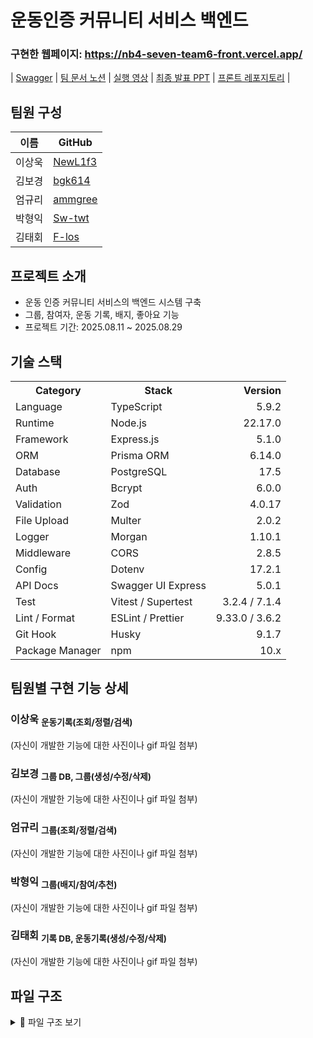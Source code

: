 # 운동인증 커뮤니티 서비스 백엔드

### 구현한 웹페이지: https://nb4-seven-team6-front.vercel.app/<br>

| [Swagger](https://codeit.teamproject1.server.bgk.dev/api-docs/) | [팀 문서 노션](https://radial-attention-ca6.notion.site/24cb1b4efe4d80dc818cf37149e2f65b) | [실행 영상](https://drive.google.com/file/d/1YaSgmVFjx7ccKw2Noi5LhFdTZup_FRHF/view) | [최종 발표 PPT](https://file.notion.so/f/f/a29b669d-e680-438e-b18c-08888fc54a21/812c8ea0-db07-4181-9326-05c1231c884c/부캠팀플1최종발표템플릿.pdf?table=block&id=25a6fd22-8e8d-8097-82a8-ce9129223a8e&spaceId=a29b669d-e680-438e-b18c-08888fc54a21&expirationTimestamp=1756461600000&signature=WtZscpn8qoXHu2BCXs7SVPRQuXjUwF9ZrTCKm85zUiQ&downloadName=6팀_SEVEN_발표자료.pdf) | [프론트 레포지토리](https://github.com/NewL1f3/nb4-seven-team6-front) |

## 팀원 구성

| 이름   | GitHub                                |
| ------ | ------------------------------------- |
| 이상욱 | [NewL1f3](https://github.com/NewL1f3) |
| 김보경 | [bgk614](https://github.com/bgk614)   |
| 엄규리 | [ammgree](https://github.com/ammgree) |
| 박형익 | [Sw-twt](https://github.com/Sw-twt)   |
| 김태회 | [F-los](https://github.com/F-los)     |

## 프로젝트 소개

- 운동 인증 커뮤니티 서비스의 백엔드 시스템 구축<br>
- 그룹, 참여자, 운동 기록, 배지, 좋아요 기능<br>
- 프로젝트 기간: 2025.08.11 ~ 2025.08.29<br>

## 기술 스택

<table>
  <tr>
    <th>Category</th>
    <th>Stack</th>
    <th align="right">Version</th>
  </tr>
  <tr>
    <td>Language</td>
    <td>TypeScript</td>
    <td align="right">5.9.2</td>
  </tr>
  <tr>
    <td>Runtime</td>
    <td>Node.js</td>
    <td align="right">22.17.0</td>
  </tr>
  <tr>
    <td>Framework</td>
    <td>Express.js</td>
    <td align="right">5.1.0</td>
  </tr>
  <tr>
    <td>ORM</td>
    <td>Prisma ORM</td>
    <td align="right">6.14.0</td>
  </tr>
  <tr>
    <td>Database</td>
    <td>PostgreSQL</td>
    <td align="right">17.5</td>
  </tr>
  <tr>
    <td>Auth</td>
    <td>Bcrypt</td>
    <td align="right">6.0.0</td>
  </tr>
  <tr>
    <td>Validation</td>
    <td>Zod</td>
    <td align="right">4.0.17</td>
  </tr>
  <tr>
    <td>File Upload</td>
    <td>Multer</td>
    <td align="right">2.0.2</td>
  </tr>
  <tr>
    <td>Logger</td>
    <td>Morgan</td>
    <td align="right">1.10.1</td>
  </tr>
  <tr>
    <td>Middleware</td>
    <td>CORS</td>
    <td align="right">2.8.5</td>
  </tr>
  <tr>
    <td>Config</td>
    <td>Dotenv</td>
    <td align="right">17.2.1</td>
  </tr>
  <tr>
    <td>API Docs</td>
    <td>Swagger UI Express</td>
    <td align="right">5.0.1</td>
  </tr>
  <tr>
    <td>Test</td>
    <td>Vitest / Supertest</td>
    <td align="right">3.2.4 / 7.1.4</td>
  </tr>
  <tr>
    <td>Lint / Format</td>
    <td>ESLint / Prettier</td>
    <td align="right">9.33.0 / 3.6.2</td>
  </tr>
  <tr>
    <td>Git Hook</td>
    <td>Husky</td>
    <td align="right">9.1.7</td>
  </tr>
  <tr>
    <td>Package Manager</td>
    <td>npm</td>
    <td align="right">10.x</td>
  </tr>
</table>

## 팀원별 구현 기능 상세

### 이상욱 <sub>운동기록(조회/정렬/검색)</sub>

(자신이 개발한 기능에 대한 사진이나 gif 파일 첨부)

### 김보경 <sub>그룹 DB, 그룹(생성/수정/삭제)</sub>

(자신이 개발한 기능에 대한 사진이나 gif 파일 첨부)

### 엄규리 <sub>그룹(조회/정렬/검색)</sub>

(자신이 개발한 기능에 대한 사진이나 gif 파일 첨부)

### 박형익 <sub>그룹(배지/참여/추천)</sub>

(자신이 개발한 기능에 대한 사진이나 gif 파일 첨부)

### 김태회 <sub>기록 DB, 운동기록(생성/수정/삭제)</sub>

(자신이 개발한 기능에 대한 사진이나 gif 파일 첨부)

## 파일 구조

<details>
<summary>📂 파일 구조 보기</summary>

```
.
├── src
│   ├── app.ts
│   ├── config
│   │   └── db.ts
│   ├── controllers
│   │   ├── group
│   │   │   ├── create_group.controller.ts
│   │   │   ├── delete_group.controller.ts
│   │   │   ├── get_group_by_id.controller.ts
│   │   │   ├── get_group_mem_rank.controller.ts
│   │   │   ├── get_group.controller.ts
│   │   │   ├── index.ts
│   │   │   ├── join_group.controller.ts
│   │   │   ├── leave_group.controller.ts
│   │   │   ├── recommend_group.controller.ts
│   │   │   └── update_group.controller.ts
│   │   └── record.controller.ts
│   ├── generated
│   ├── index.ts
│   ├── middleware
│   │   ├── auth.middleware.ts
│   │   ├── error.middleware.ts
│   │   ├── group.middleware.ts
│   │   ├── index.ts
│   │   └── validate.middleware.ts
│   ├── models
│   │   ├── auth
│   │   │   ├── auth_request.model.ts
│   │   │   ├── auth_response.model.ts
│   │   │   └── index.ts
│   │   ├── error_response.model.ts
│   │   ├── group
│   │   │   ├── create_group.dto.ts
│   │   │   ├── delete_group.dto.ts
│   │   │   ├── group_response.dto.ts
│   │   │   ├── index.ts
│   │   │   └── update_group.dto.ts
│   │   └── upload
│   │       ├── upload_request.model.ts
│   │       └── upload_response.model.ts
│   ├── routes
│   │   ├── group.routes.ts
│   │   ├── record.routes.ts
│   │   ├── timer.routes.ts
│   │   ├── upload.route.ts
│   │   └── uploads
│   ├── services
│   │   ├── group
│   │   │   ├── badge_evaluation.service.ts
│   │   │   ├── create_group.service.ts
│   │   │   ├── delete_group.service.ts
│   │   │   ├── get_group_by_id.service.ts
│   │   │   ├── get_group_mem_rank.service.ts
│   │   │   ├── get_group.service.ts
│   │   │   ├── index.ts
│   │   │   ├── join_group.service.ts
│   │   │   ├── leave_group.service.ts
│   │   │   ├── recommend_group.service.ts
│   │   │   └── update_group.service.ts
│   │   └── record.service.ts
│   ├── swagger
│   │   ├── components
│   │   │   ├── examples
│   │   │   ├── index.yaml
│   │   │   ├── parameters
│   │   │   ├── responses
│   │   │   └── schemas
│   │   ├── info
│   │   │   └── index.yaml
│   │   ├── paths
│   │   │   ├── group
│   │   │   ├── index.yaml
│   │   │   ├── record
│   │   │   ├── timer
│   │   │   └── upload
│   │   ├── server
│   │   │   └── index.yaml
│   │   ├── swagger.yaml
│   │   └── tags
│   │       └── index.yaml
│   ├── tests
│   │   ├── api.test.ts
│   │   └── setup.ts
│   └── utils
│       ├── auth.util.ts
│       ├── discord.ts
│       ├── mappers
│       │   └── group.mapper.ts
│       ├── password.ts
│       └── timer.ts
├── test_webhook.js
├── test.txt
├── tsconfig.json
├── uploads
├── eslint.config.js
├── package-lock.json
├── package.json
├── README.md
├── seed.js
└── vitest.config.ts
```

</details>
